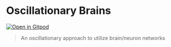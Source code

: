 # Oscillationary Brains

[![Open in Gitpod](https://gitpod.io/button/open-in-gitpod.svg)](https://gitpod.io/#https://github.com/complyue/OscBrain)

> An oscillationary approach to utilize brain/neuron networks

